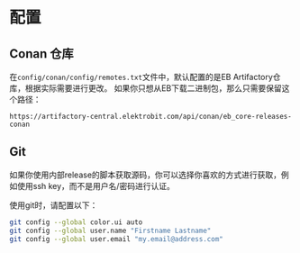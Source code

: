 # 配置

## Conan 仓库
在`config/conan/config/remotes.txt`文件中，默认配置的是EB Artifactory仓库，根据实际需要进行更改。
如果你只想从EB下载二进制包，那么只需要保留这个路径：
```
https://artifactory-central.elektrobit.com/api/conan/eb_core-releases-conan
```

## Git
如果你使用内部release的脚本获取源码，你可以选择你喜欢的方式进行获取，例如使用ssh key，而不是用户名/密码进行认证。

使用git时，请配置以下：
``` bash
git config --global color.ui auto
git config --global user.name "Firstname Lastname"
git config --global user.email "my.email@address.com"
```
